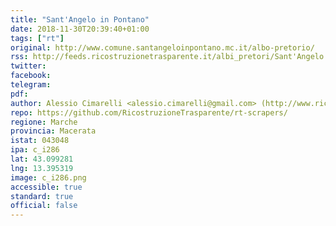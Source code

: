 ```yaml
---
title: "Sant'Angelo in Pontano"
date: 2018-11-30T20:39:40+01:00
tags: ["rt"]
original: http://www.comune.santangeloinpontano.mc.it/albo-pretorio/
rss: http://feeds.ricostruzionetrasparente.it/albi_pretori/Sant'Angelo in Pontano_feed.xml
twitter: 
facebook: 
telegram: 
pdf: 
author: Alessio Cimarelli <alessio.cimarelli@gmail.com> (http://www.ricostruzionetrasparente.it)
repo: https://github.com/RicostruzioneTrasparente/rt-scrapers/
regione: Marche
provincia: Macerata
istat: 043048
ipa: c_i286
lat: 43.099281
lng: 13.395319
image: c_i286.png
accessible: true
standard: true
official: false
---
```

